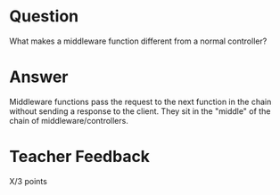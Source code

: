 # Question

What makes a middleware function different from a normal controller?

# Answer
Middleware functions pass the request to the next function in the chain without sending a response to the client. They sit in the "middle" of the chain of middleware/controllers.

# Teacher Feedback

X/3 points